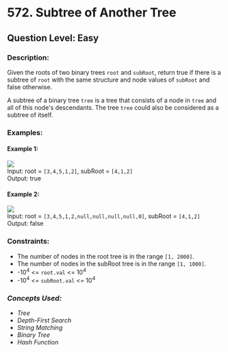 # 572. Subtree of Another Tree
## Question Level: Easy
### Description:
Given the roots of two binary trees `root` and `subRoot`, return true if there is a subtree of `root` with the same structure and node values of `subRoot` and false otherwise.

A subtree of a binary tree `tree` is a tree that consists of a node in `tree` and all of this node's descendants. The tree `tree` could also be considered as a subtree of itself.

### Examples:
#### Example 1:

<img src="https://assets.leetcode.com/uploads/2021/04/28/subtree1-tree.jpg"><br>
Input: root = `[3,4,5,1,2]`, subRoot = `[4,1,2]`  
Output: true  
#### Example 2:

<img src="https://assets.leetcode.com/uploads/2021/04/28/subtree2-tree.jpg"><br>
Input: root = `[3,4,5,1,2,null,null,null,null,0]`, subRoot = `[4,1,2]`  
Output: false  
 
### Constraints:

- The number of nodes in the root tree is in the range `[1, 2000]`.
- The number of nodes in the subRoot tree is in the range `[1, 1000]`.
- -10<sup>4</sup> <= `root.val` <= 10<sup>4</sup>
- -10<sup>4</sup> <= `subRoot.val` <= 10<sup>4</sup>

### <i>Concepts Used:
- Tree
- Depth-First Search
- String Matching
- Binary Tree
- Hash Function</i>